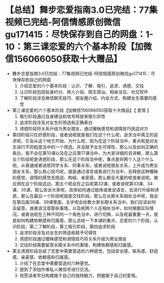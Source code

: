 # 【总结】舞步恋爱指南3.0已完结：77集视频已完结-阿信情感原创微信gu171415：尽快保存到自己的网盘：1-10：第三课恋爱的六个基本阶段【加微信156066050获取十大赠品】

-   舞步恋爱指南3.0已完结：77集视频已完结-阿信情感原创微信gu171415：尽快保存到自己的网盘
    1.  介绍恋爱的六个基本阶段：认识、了解、吸引、追求、诱惑、交往
    2.  认识阶段包括贴身约分、熟人介绍、陌生搭讪、相亲没见、社交软件
    3.  了解阶段涉及微信聊天技巧、朋友圈介绍、约会方式、构建女生需要的感觉
-   第三课恋爱的六个基本阶段【加微信156066050获取十大赠品】【 爱情 】
    1.  吸引阶段通过自身建设和信号释放来吸引异性
    2.  追求阶段涉及对女生的筛选和正确表白
    3.  诱惑阶段将关系升级为男女朋友，通过暧昧感觉和调情技巧挑逗对方
-   第四阶段只在好感阶段，或者说呢就是我们在这个什么呢，追求当中真正的追求呢，它会从这个地方开始，为什么呢，因为在这个阶段当中，重点呢是对女生进行不同程度当中的一个筛选。并且赋予女生可得性，那么以及如何正确的表白，我不会在第10课以及在之后第17课当中，为大家详细的去讲解，那么第五个阶段呢是诱惑阶段，那么在这个阶段当中呢，重点是将两个人这个什么呢。从普通或者说呢同学关系、同事关系，或者说呢朋友关系，上升成为男女朋友关系，那么核心技巧呢，就是通过语言或者说行为当中，去释放这种暧昧的感觉，调情的感觉去挑逗、构结、亲密感，那么都会大量的呢或者说呢。被应用在这个阶段这边，那五个呢会在之后呢第32课，或者说呢第33课、34课、35课，那么告诉大家呢，具体如何通过肢体或者说语言，去进行升级和诱惑，那么在最后一个阶段呢就是交往阶段。那么在长期关系相处当中呢，我会在第后面38课、39课里面，五步呢会给教大家长期关系当中，我们应该如何去留意，或者说注意那些事情，以及呢两个人在相处当中，如何根据实际情况。或者说呢在三种不同的一个角色当中，进行切换，以及呢最重要一点，就是如何构建依赖感和归属感，那么总结一下本课的重点，恋爱的六个阶段，认识阶段，第二了解阶段，第三吸引阶段，第四追求阶段
    1.  追求阶段涉及对女生的筛选和赋予可得性
    2.  诱惑阶段通过暧昧感觉和调情技巧将关系升级为男女朋友
    3.  交往阶段需要留意长期关系中的事情，构建依赖感和归属感。
-   第五诱惑阶段总结了恋爱中需要营造的六种感觉，包括安全感、联系感、舒适感、亲密感、依赖感和归属感。
    1.  介绍了在恋爱中需要营造的六种感觉。
    2.  提到了添加作者私人微信号进行交流。
    3.  祝愿读者早日构建属于自己的独特魅力，把握属于自己的爱情。